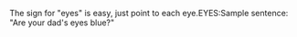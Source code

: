 The sign for "eyes" is easy, just point to each eye.EYES:Sample sentence:  "Are your dad's eyes blue?"